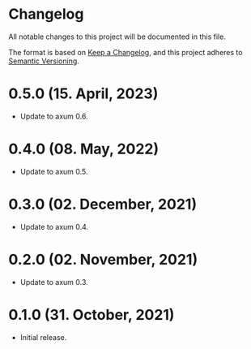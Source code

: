# Changelog

All notable changes to this project will be documented in this file.

The format is based on [Keep a Changelog](https://keepachangelog.com/en/1.0.0/),
and this project adheres to [Semantic Versioning](https://semver.org/spec/v2.0.0.html).

# 0.5.0 (15. April, 2023)

- Update to axum 0.6.

# 0.4.0 (08. May, 2022)

- Update to axum 0.5.

# 0.3.0 (02. December, 2021)

- Update to axum 0.4.

# 0.2.0 (02. November, 2021)

- Update to axum 0.3.

# 0.1.0 (31. October, 2021)

- Initial release.
